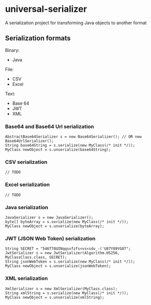 # universal-serializer
A serialization project for transforming Java objects to another format


## Serialization formats

Binary:
* Java

File:
* CSV
* Excel

Text:
* Base 64
* JWT
* XML


### Base64 and Base64 Url serialization

    AbstractBase64Serializer s = new Base64Serializer(); // OR new Base64UrlSerializer();
    String base64String = s.serialize(new MyClass(/* init */));
    MyClass newObject = s.unserialize(base64String);

### CSV serialization

    // TODO

### Excel serialization

    // TODO

### Java serialization  


    JavaSerializer s = new JavaSerializer();
    byte[] byteArray = s.serialize(new MyClass(/* init */));
    MyClass newObject = s.unserialize(byteArray);


### JWT (JSON Web Token) serialization  
  

    String SECRET = "546T78UINqqsvfzfs<vs<sdv_-('U87Y89YG87";
    JwtSerializer s = new JwtSerializer(Algorithm.HS256, MyClassClass.class, SECRET);
    String jsonWebToken = s.serialize(new MyClass(/* init */));
    MyClass newObject = s.unserialize(jsonWebToken);


### XML serialization


    XmlSerializer s = new XmlSerializer(MyClass.class);
    String xmlString = s.serialize(new MyClass(/* init */));
    MyClass newObject = s.unserialize(xmlString);

